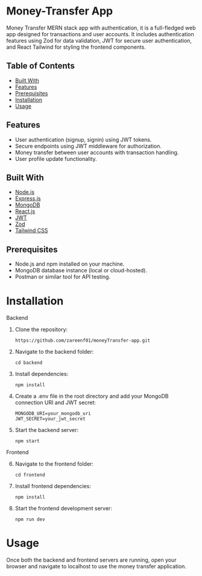 # Money-Transfer App
Money Transfer MERN stack app with authentication, it is a full-fledged web app designed for transactions and user accounts. It includes authentication features using Zod for data validation, JWT for secure user authentication, and React Tailwind for styling the frontend components.

## Table of Contents
* [Built With](#built-with)
* [Features](#features)
* [Prerequisites](#prerequisites)
* [Installation](#installation)
* [Usage](#usage)

## Features
* User authentication (signup, signin) using JWT tokens.
* Secure endpoints using JWT middleware for authorization.
* Money transfer between user accounts with transaction handling.
* User profile update functionality.

## Built With
* [Node.js](https://nodejs.org/)
* [Express.js](https://expressjs.com/)
* [MongoDB](https://www.mongodb.com/)
* [React.js](https://reactjs.org/)
* [JWT](https://jwt.io/)
* [Zod](https://github.com/colinhacks/zod)
* [Tailwind CSS](https://tailwindcss.com/)

## Prerequisites
* Node.js and npm installed on your machine.
* MongoDB database instance (local or cloud-hosted).
* Postman or similar tool for API testing.

# Installation
 Backend
1. Clone the repository:
   
   ```
   https://github.com/zareenf01/moneyTransfer-app.git
   ```
2. Navigate to the backend folder:

   ```
   cd backend
   ```
3. Install dependencies:
   ```
   npm install
   ```
4. Create a .env file in the root directory and add your MongoDB connection URI and JWT secret:
   ```
   MONGODB_URI=your_mongodb_uri
   JWT_SECRET=your_jwt_secret
   ```

5. Start the backend server:
   ```
   npm start
   ```
   
Frontend

6. Navigate to the frontend folder:
   ```
   cd frontend
   ```
7. Install frontend dependencies:
   ```
   npm install
   ```
8. Start the frontend development server:
   ```
   npm run dev
   ```

# Usage
Once both the backend and frontend servers are running, open your browser and navigate to localhost to use the money transfer application.
